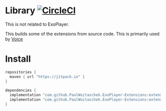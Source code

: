 # Library [![CircleCI](https://circleci.com/gh/PaulWoitaschek/ExoPlayer-Extensions.svg?style=shield)](https://circleci.com/gh/PaulWoitaschek/ExoPlayer-Extensions)
This is not related to ExoPlayer. 

This builds some of the extensions from source code.
This is primarily used by [Voice](https://github.com/PaulWoitaschek/Voice)

# Install

```gradle
repositories {
  maven { url "https://jitpack.io" }
}
  
dependencies {
  implementation "com.github.PaulWoitaschek.ExoPlayer-Extensions:extension-opus:X.Y.Z"
  implementation "com.github.PaulWoitaschek.ExoPlayer-Extensions:extension-flac:X.Y.Z"
}
```
